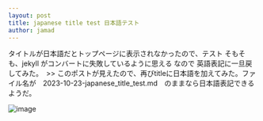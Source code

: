 ```yaml
---
layout: post
title: japanese title test 日本語テスト
author: jamad
---
```


<link rel="stylesheet" type="text/css" href="/assets/css/theme.css">

タイトルが日本語だとトップページに表示されなかったので、テスト
そもそも、jekyll がコンバートに失敗しているように思える  なので 英語表記に一旦戻してみた。　>> このポストが見えたので、再びtitleに日本語を加えてみた。ファイル名が　2023-10-23-japanese_title_test.md　のままなら日本語表記できるようだ。 

![image](https://github.com/jamad/jamad.github.io/assets/949913/4437fb8d-2731-4c21-8381-a66837158f96)
